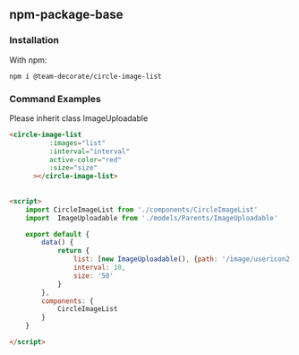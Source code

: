 
## npm-package-base

### Installation

With npm:

    npm i @team-decorate/circle-image-list
    
### Command Examples

Please inherit class ImageUploadable

```html
<circle-image-list
          :images="list"
          :interval="interval"
          active-color="red"
          :size="size"
      ></circle-image-list>
      
      
<script>
    import CircleImageList from './components/CircleImageList'
    import  ImageUploadable from './models/Parents/ImageUploadable'

    export default {
        data() {
            return {
                list: [new ImageUploadable(), {path: '/image/usericon2.jpg'}],
                interval: 10,
                size: '50'
            }
        },
        components: {
            CircleImageList
        }
    }

</script>

``` 
